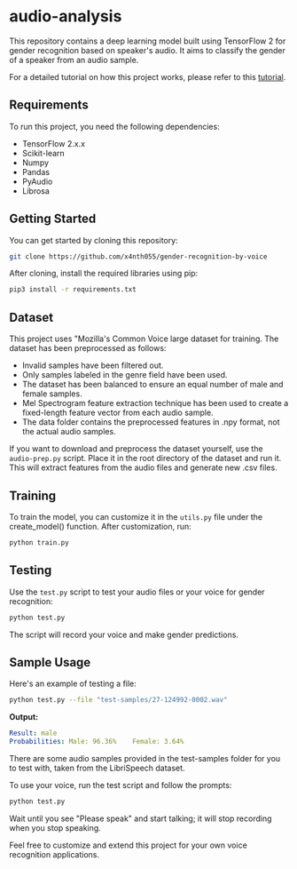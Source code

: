 # audio-analysis

This repository contains a deep learning model built using TensorFlow 2 for gender recognition based on speaker's audio. It aims to 
classify the gender of a speaker from an audio sample.

For a detailed tutorial on how this project works, please refer to this 
[tutorial](https://www.thepythoncode.com/article/gender-recognition-by-voice-using-tensorflow-in-python).

## Requirements

To run this project, you need the following dependencies:

- TensorFlow 2.x.x
- Scikit-learn
- Numpy
- Pandas
- PyAudio
- Librosa

## Getting Started

You can get started by cloning this repository:
```bash
git clone https://github.com/x4nth055/gender-recognition-by-voice
```

After cloning, install the required libraries using pip:
```bash
pip3 install -r requirements.txt
```

## Dataset
This project uses "Mozilla's Common Voice large dataset for training. The dataset has been preprocessed as follows:

- Invalid samples have been filtered out.
- Only samples labeled in the genre field have been used.
- The dataset has been balanced to ensure an equal number of male and female samples.
- Mel Spectrogram feature extraction technique has been used to create a fixed-length feature vector from each audio sample.
- The data folder contains the preprocessed features in .npy format, not the actual audio samples.

If you want to download and preprocess the dataset yourself, use the ```audio-prep.py``` script. Place it in the root directory of the 
dataset and run it. This will extract features from the audio files and generate new .csv files.

## Training
To train the model, you can customize it in the ```utils.py``` file under the create_model() function. After customization, run:
```bash
python train.py
```
## Testing
Use the ```test.py``` script to test your audio files or your voice for gender recognition:
```bash
python test.py
```

The script will record your voice and make gender predictions.

## Sample Usage
Here's an example of testing a file:
```bash
python test.py --file "test-samples/27-124992-0002.wav"
```

**Output:**
```yaml
Result: male
Probabilities: Male: 96.36%    Female: 3.64%
```

There are some audio samples provided in the test-samples folder for you to test with, taken from the LibriSpeech dataset.

To use your voice, run the test script and follow the prompts:
```bash
python test.py
```

Wait until you see "Please speak" and start talking; it will stop recording when you stop speaking.

Feel free to customize and extend this project for your own voice recognition applications.
